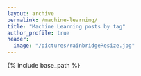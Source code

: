 ```yaml
---
layout: archive
permalink: /machine-learning/
title: "Machine Learning posts by tag"
author_profile: true
header:
  image: "/pictures/rainbridgeResize.jpg"
---
```


{% include base_path %}
